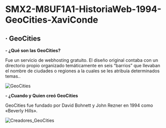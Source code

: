 # SMX2-M8UF1A1-HistoriaWeb-1994-GeoCities-XaviConde

## · GeoCities
**- ¿Qué son las GeoCities?**

Fue un servicio de webhosting gratuito. El diseño original contaba con un directorio propio organizado temáticamente en seis “barrios” que llevaban el nombre de ciudades o regiones a la cuales se les atribuía determinados temas..   

![GeoCities](https://github.com/XaviiConde/SMX2-M8UF1A1-HistoriaWeb-1994-GeoCities-XaviConde-/blob/main/image_processing20220702-558608-1t6q8uz%20(2).png "Python")

**- ¿Cuando y Quien creó GeoCities**

GeoCities fue fundado por David Bohnett y John Rezner en 1994 como «Beverly Hills».

![Creadores_GeoCities](https://github.com/XaviiConde/SMX2-M8UF1A1-HistoriaWeb-1994-GeoCities-XaviConde-/blob/main/imagen_2022-09-27_091528328%20(1).png "Creadores_GeoCities") 
